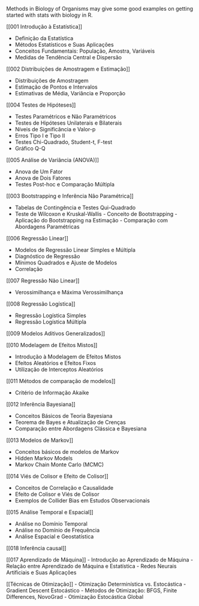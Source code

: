 Methods in Biology of Organisms may give some good examples on getting started with stats with biology in R.

[[001 Introdução à Estatística]]
   - Definição da Estatística
   - Métodos Estatísticos e Suas Aplicações
   - Conceitos Fundamentais: População, Amostra, Variáveis
   - Medidas de Tendência Central e Dispersão

[[002 Distribuições de Amostragem e Estimação]]
   - Distribuições de Amostragem
   - Estimação de Pontos e Intervalos
   - Estimativas de Média, Variância e Proporção

[[004 Testes de Hipóteses]]
   - Testes Paramétricos e Não Paramétricos
   - Testes de Hipóteses Unilaterais e Bilaterais
   - Níveis de Significância e Valor-p
   - Erros Tipo I e Tipo II
   - Testes Chi-Quadrado, Student-t, F-test
   - Gráfico Q-Q

[[005 Análise de Variância (ANOVA)]]
   - Anova de Um Fator
   - Anova de Dois Fatores
   - Testes Post-hoc e Comparação Múltipla

[[003 Bootstrapping e Inferência Não Paramétrica]]
   - Tabelas de Contingência e Testes Qui-Quadrado
   - Teste de Wilcoxon e Kruskal-Wallis
    - Conceito de Bootstrapping
    - Aplicação do Bootstrapping na Estimação
    - Comparação com Abordagens Paramétricas

[[006 Regressão Linear]]
   - Modelos de Regressão Linear Simples e Múltipla
   - Diagnóstico de Regressão
   - Mínimos Quadrados e Ajuste de Modelos
   - Correlação

[[007 Regressão Não Linear]]
   - Verossimilhança e Máxima Verossimilhança

[[008 Regressão Logística]]
- Regressão Logística Simples
- Regressão Logística Múltipla

[[009 Modelos Aditivos Generalizados]]

   
[[010 Modelagem de Efeitos Mistos]]
   - Introdução à Modelagem de Efeitos Mistos
   - Efeitos Aleatórios e Efeitos Fixos
   - Utilização de Interceptos Aleatórios

[[011 Métodos de comparação de modelos]]
- Critério de Informação Akaike

[[012 Inferência Bayesiana]]
   - Conceitos Básicos de Teoria Bayesiana
   - Teorema de Bayes e Atualização de Crenças
   - Comparação entre Abordagens Clássica e Bayesiana

[[013 Modelos de Markov]]
- Conceitos básicos de modelos de Markov
- Hidden Markov Models
- Markov Chain Monte Carlo (MCMC)

[[014 Viés de Colisor e Efeito de Colisor]]
   - Conceitos de Correlação e Causalidade
   - Efeito de Colisor e Viés de Colisor
   - Exemplos de Collider Bias em Estudos Observacionais

[[015 Análise Temporal e Espacial]]
   - Análise no Domínio Temporal
   - Análise no Domínio de Frequência
   - Análise Espacial e Geostatística

[[018 Inferência causal]]

[[017 Aprendizado de Máquina]]
    - Introdução ao Aprendizado de Máquina
    - Relação entre Aprendizado de Máquina e Estatística
    - Redes Neurais Artificiais e Suas Aplicações

[[Técnicas de Otimização]]
    - Otimização Determinística vs. Estocástica
    - Gradient Descent Estocástico
    - Métodos de Otimização: BFGS, Finite Differences, NovoGrad
    - Otimização Estocástica Global